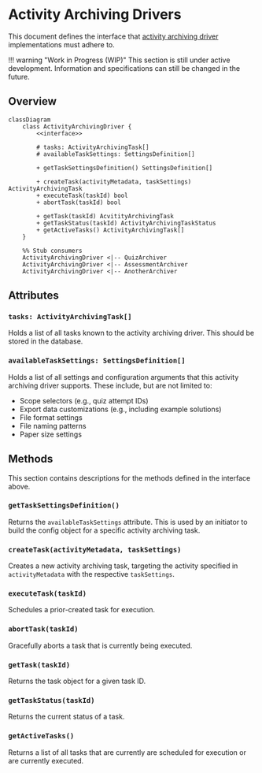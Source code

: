 # Activity Archiving Drivers

This document defines the interface that [activity archiving driver](../../components/activity-archiving-drivers)
implementations must adhere to.

!!! warning "Work in Progress (WIP)"
    This section is still under active development. Information and specifications can still be changed in the future.


## Overview

```mermaid
classDiagram
    class ActivityArchivingDriver {
        <<interface>>
        
        # tasks: ActivityArchivingTask[]
        # availableTaskSettings: SettingsDefinition[]
        
        + getTaskSettingsDefinition() SettingsDefinition[]
            
        + createTask(activityMetadata, taskSettings) ActivityArchivingTask
        + executeTask(taskId) bool
        + abortTask(taskId) bool
        
        + getTask(taskId) AcvitityArchivingTask
        + getTaskStatus(taskId) ActivityArchivingTaskStatus
        + getActiveTasks() ActivityArchivingTask[]
    }
    
    %% Stub consumers
    ActivityArchivingDriver <|-- QuizArchiver
    ActivityArchivingDriver <|-- AssessmentArchiver
    ActivityArchivingDriver <|-- AnotherArchiver
```

## Attributes

### `tasks: ActivityArchivingTask[]`

Holds a list of all tasks known to the activity archiving driver. This should be stored in the database.

### `availableTaskSettings: SettingsDefinition[]`

Holds a list of all settings and configuration arguments that this activity archiving driver supports. These include,
but are not limited to:

- Scope selectors (e.g., quiz attempt IDs)
- Export data customizations (e.g., including example solutions)
- File format settings
- File naming patterns
- Paper size settings


## Methods

This section contains descriptions for the methods defined in the interface above.

### `getTaskSettingsDefinition()`

Returns the `availableTaskSettings` attribute. This is used by an initiator to build the config object for a specific
activity archiving task.

### `createTask(activityMetadata, taskSettings)`

Creates a new activity archiving task, targeting the activity specified in `activityMetadata` with the respective
`taskSettings`.

### `executeTask(taskId)`

Schedules a prior-created task for execution.

### `abortTask(taskId)`

Gracefully aborts a task that is currently being executed.

### `getTask(taskId)`

Returns the task object for a given task ID.

### `getTaskStatus(taskId)`

Returns the current status of a task.

### `getActiveTasks()`

Returns a list of all tasks that are currently are scheduled for execution or are currently executed.
